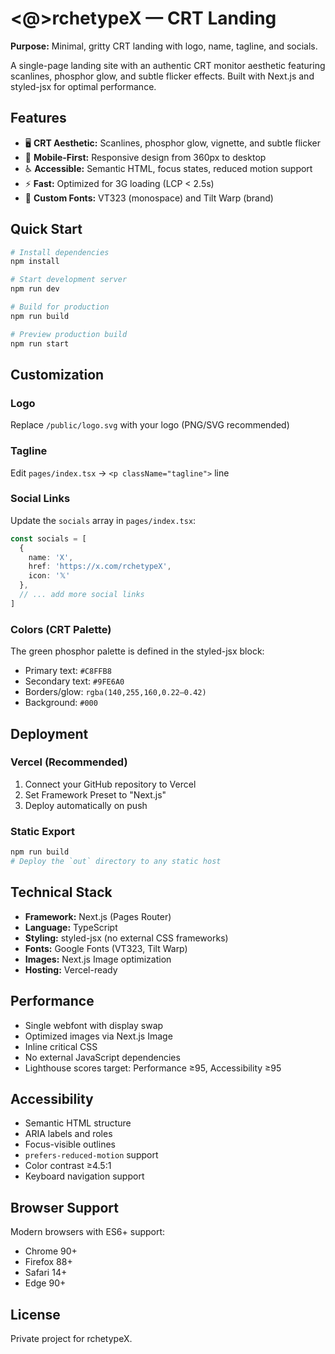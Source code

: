 # <@>rchetypeX — CRT Landing

**Purpose:** Minimal, gritty CRT landing with logo, name, tagline, and socials.

A single-page landing site with an authentic CRT monitor aesthetic featuring scanlines, phosphor glow, and subtle flicker effects. Built with Next.js and styled-jsx for optimal performance.

## Features

- 🖥️ **CRT Aesthetic:** Scanlines, phosphor glow, vignette, and subtle flicker
- 📱 **Mobile-First:** Responsive design from 360px to desktop
- ♿ **Accessible:** Semantic HTML, focus states, reduced motion support
- ⚡ **Fast:** Optimized for 3G loading (LCP < 2.5s)
- 🎨 **Custom Fonts:** VT323 (monospace) and Tilt Warp (brand)

## Quick Start

```bash
# Install dependencies
npm install

# Start development server
npm run dev

# Build for production
npm run build

# Preview production build
npm run start
```

## Customization

### Logo
Replace `/public/logo.svg` with your logo (PNG/SVG recommended)

### Tagline
Edit `pages/index.tsx` → `<p className="tagline">` line

### Social Links
Update the `socials` array in `pages/index.tsx`:

```typescript
const socials = [
  {
    name: 'X',
    href: 'https://x.com/rchetypeX',
    icon: '𝕏'
  },
  // ... add more social links
]
```

### Colors (CRT Palette)
The green phosphor palette is defined in the styled-jsx block:
- Primary text: `#C8FFB8`
- Secondary text: `#9FE6A0`
- Borders/glow: `rgba(140,255,160,0.22–0.42)`
- Background: `#000`

## Deployment

### Vercel (Recommended)
1. Connect your GitHub repository to Vercel
2. Set Framework Preset to "Next.js"
3. Deploy automatically on push

### Static Export
```bash
npm run build
# Deploy the `out` directory to any static host
```

## Technical Stack

- **Framework:** Next.js (Pages Router)
- **Language:** TypeScript
- **Styling:** styled-jsx (no external CSS frameworks)
- **Fonts:** Google Fonts (VT323, Tilt Warp)
- **Images:** Next.js Image optimization
- **Hosting:** Vercel-ready

## Performance

- Single webfont with display swap
- Optimized images via Next.js Image
- Inline critical CSS
- No external JavaScript dependencies
- Lighthouse scores target: Performance ≥95, Accessibility ≥95

## Accessibility

- Semantic HTML structure
- ARIA labels and roles
- Focus-visible outlines
- `prefers-reduced-motion` support
- Color contrast ≥4.5:1
- Keyboard navigation support

## Browser Support

Modern browsers with ES6+ support:
- Chrome 90+
- Firefox 88+
- Safari 14+
- Edge 90+

## License

Private project for rchetypeX.
